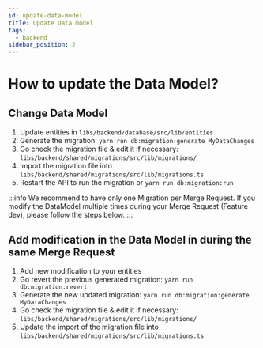```yaml
---
id: update-data-model
title: Update Data model
tags:
  - backend
sidebar_position: 2
---
```


# How to update the Data Model?

## Change Data Model

1. Update entities in `libs/backend/database/src/lib/entities`
2. Generate the migration: `yarn run db:migration:generate MyDataChanges`
3. Go check the migration file & edit it if necessary: `libs/backend/shared/migrations/src/lib/migrations/`
4. Import the migration file into `libs/backend/shared/migrations/src/lib/migrations.ts`
5. Restart the API to run the migration or `yarn run db:migration:run`

:::info
We recommend to have only one Migration per Merge Request. If you modify the DataModel multiple times during your Merge Request (Feature dev), please follow the steps below.
:::

## Add modification in the Data Model in during the same Merge Request

1. Add new modification to your entities
2. Go revert the previous generated migration: `yarn run db:migration:revert`
3. Generate the new updated migration: `yarn run db:migration:generate MyDataChanges`
4. Go check the migration file & edit it if necessary: `libs/backend/shared/migrations/src/lib/migrations/`
5. Update the import of the migration file into `libs/backend/shared/migrations/src/lib/migrations.ts`
